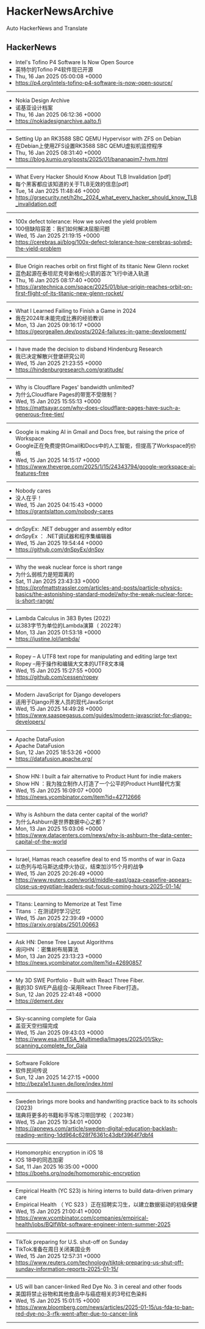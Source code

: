 # HackerNewsArchive
Auto HackerNews and Translate

## HackerNews
* Intel's Tofino P4 Software Is Now Open Source
* 英特尔的Tofino P4软件现已开源
* Thu, 16 Jan 2025 05:00:08 +0000
* https://p4.org/intels-tofino-p4-software-is-now-open-source/
----
* Nokia Design Archive
* 诺基亚设计档案
* Thu, 16 Jan 2025 06:12:36 +0000
* https://nokiadesignarchive.aalto.fi
----
* Setting Up an RK3588 SBC QEMU Hypervisor with ZFS on Debian
* 在Debian上使用ZFS设置RK3588 SBC QEMU虚拟机监控程序
* Thu, 16 Jan 2025 08:31:40 +0000
* https://blog.kumio.org/posts/2025/01/bananapim7-hvm.html
----
* What Every Hacker Should Know About TLB Invalidation [pdf]
* 每个黑客都应该知道的关于TLB无效的信息[pdf]
* Tue, 14 Jan 2025 11:48:46 +0000
* https://grsecurity.net/h2hc_2024_what_every_hacker_should_know_TLB_invalidation.pdf
----
* 100x defect tolerance: How we solved the yield problem
* 100倍缺陷容差：我们如何解决屈服问题
* Wed, 15 Jan 2025 21:19:15 +0000
* https://cerebras.ai/blog/100x-defect-tolerance-how-cerebras-solved-the-yield-problem
----
* Blue Origin reaches orbit on first flight of its titanic New Glenn rocket
* 蓝色起源在泰坦尼克号新格伦火箭的首次飞行中进入轨道
* Thu, 16 Jan 2025 08:17:40 +0000
* https://arstechnica.com/space/2025/01/blue-origin-reaches-orbit-on-first-flight-of-its-titanic-new-glenn-rocket/
----
* What I Learned Failing to Finish a Game in 2024
* 我在2024年未能完成比赛的经验教训
* Mon, 13 Jan 2025 09:16:17 +0000
* https://georgeallen.dev/posts/2024-failures-in-game-development/
----
* I have made the decision to disband Hindenburg Research
* 我已决定解散兴登堡研究公司
* Wed, 15 Jan 2025 21:23:55 +0000
* https://hindenburgresearch.com/gratitude/
----
* Why is Cloudflare Pages' bandwidth unlimited?
* 为什么Cloudflare Pages的带宽不受限制？
* Wed, 15 Jan 2025 15:55:13 +0000
* https://mattsayar.com/why-does-cloudflare-pages-have-such-a-generous-free-tier/
----
* Google is making AI in Gmail and Docs free, but raising the price of Workspace
* Google正在免费提供Gmail和Docs中的人工智能，但提高了Workspace的价格
* Wed, 15 Jan 2025 14:15:17 +0000
* https://www.theverge.com/2025/1/15/24343794/google-workspace-ai-features-free
----
* Nobody cares
* 没人在乎！
* Wed, 15 Jan 2025 04:15:43 +0000
* https://grantslatton.com/nobody-cares
----
* dnSpyEx: .NET debugger and assembly editor
* dnSpyEx ： .NET调试器和程序集编辑器
* Wed, 15 Jan 2025 19:54:44 +0000
* https://github.com/dnSpyEx/dnSpy
----
* Why the weak nuclear force is short range
* 为什么弱核力是短距离的
* Sat, 11 Jan 2025 23:43:33 +0000
* https://profmattstrassler.com/articles-and-posts/particle-physics-basics/the-astonishing-standard-model/why-the-weak-nuclear-force-is-short-range/
----
* Lambda Calculus in 383 Bytes (2022)
* 以383字节为单位的Lambda演算（ 2022年）
* Mon, 13 Jan 2025 01:53:18 +0000
* https://justine.lol/lambda/
----
* Ropey – A UTF8 text rope for manipulating and editing large text
* Ropey –用于操作和编辑大文本的UTF8文本绳
* Wed, 15 Jan 2025 15:27:55 +0000
* https://github.com/cessen/ropey
----
* Modern JavaScript for Django developers
* 适用于Django开发人员的现代JavaScript
* Wed, 15 Jan 2025 14:49:28 +0000
* https://www.saaspegasus.com/guides/modern-javascript-for-django-developers/
----
* Apache DataFusion
* Apache DataFusion
* Sun, 12 Jan 2025 18:53:26 +0000
* https://datafusion.apache.org/
----
* Show HN: I built a fair alternative to Product Hunt for indie makers
* Show HN ：我为独立制作人打造了一个公平的Product Hunt替代方案
* Wed, 15 Jan 2025 16:09:07 +0000
* https://news.ycombinator.com/item?id=42712666
----
* Why is Ashburn the data center capital of the world?
* 为什么Ashburn是世界数据中心之都？
* Mon, 13 Jan 2025 15:03:06 +0000
* https://www.datacenters.com/news/why-is-ashburn-the-data-center-capital-of-the-world
----
* Israel, Hamas reach ceasefire deal to end 15 months of war in Gaza
* 以色列与哈马斯达成停火协议，结束加沙15个月的战争
* Wed, 15 Jan 2025 20:26:49 +0000
* https://www.reuters.com/world/middle-east/gaza-ceasefire-appears-close-us-egyptian-leaders-put-focus-coming-hours-2025-01-14/
----
* Titans: Learning to Memorize at Test Time
* Titans ：在测试时学习记忆
* Wed, 15 Jan 2025 22:39:49 +0000
* https://arxiv.org/abs/2501.00663
----
* Ask HN: Dense Tree Layout Algorithms
* 询问HN ：密集树布局算法
* Mon, 13 Jan 2025 23:13:23 +0000
* https://news.ycombinator.com/item?id=42690857
----
* My 3D SWE Portfolio - Built with React Three Fiber.
* 我的3D SWE产品组合-采用React Three Fiber打造。
* Sun, 12 Jan 2025 22:41:48 +0000
* https://dement.dev
----
* Sky-scanning complete for Gaia
* 盖亚天空扫描完成
* Wed, 15 Jan 2025 09:43:03 +0000
* https://www.esa.int/ESA_Multimedia/Images/2025/01/Sky-scanning_complete_for_Gaia
----
* Software Folklore
* 软件民间传说
* Sun, 12 Jan 2025 14:27:15 +0000
* http://beza1e1.tuxen.de/lore/index.html
----
* Sweden brings more books and handwriting practice back to its schools (2023)
* 瑞典将更多的书籍和手写练习带回学校（ 2023年）
* Wed, 15 Jan 2025 19:34:01 +0000
* https://apnews.com/article/sweden-digital-education-backlash-reading-writing-1dd964c628f76361c43dbf3964f7dbf4
----
* Homomorphic encryption in iOS 18
* IOS 18中的同态加密
* Sat, 11 Jan 2025 16:35:00 +0000
* https://boehs.org/node/homomorphic-encryption
----
* Empirical Health (YC S23) is hiring interns to build data-driven primary care
* Empirical Health （ YC S23 ）正在招聘实习生，以建立数据驱动的初级保健
* Wed, 15 Jan 2025 21:00:41 +0000
* https://www.ycombinator.com/companies/empirical-health/jobs/BQlfWbt-software-engineer-intern-summer-2025
----
* TikTok preparing for U.S. shut-off on Sunday
* TikTok准备在周日关闭美国业务
* Wed, 15 Jan 2025 12:57:31 +0000
* https://www.reuters.com/technology/tiktok-preparing-us-shut-off-sunday-information-reports-2025-01-15/
----
* US will ban cancer-linked Red Dye No. 3 in cereal and other foods
* 美国将禁止谷物和其他食品中与癌症相关的3号红色染料
* Wed, 15 Jan 2025 15:01:15 +0000
* https://www.bloomberg.com/news/articles/2025-01-15/us-fda-to-ban-red-dye-no-3-rfk-went-after-due-to-cancer-link
----


